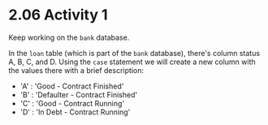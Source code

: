 # 2.06 Activity 1

Keep working on the `bank` database.

In the `loan` table (which is part of the `bank` database), there's column status A, B, C, and D. Using the `case` statement we will create a new column with the values there with a brief description:

- 'A' : 'Good - Contract Finished'
- 'B' : 'Defaulter - Contract Finished'
- 'C' : 'Good - Contract Running'
- 'D' : 'In Debt - Contract Running'
